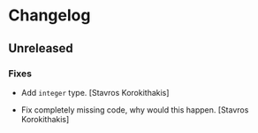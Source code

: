# Changelog


## Unreleased

### Fixes

* Add `integer` type. [Stavros Korokithakis]

* Fix completely missing code, why would this happen. [Stavros Korokithakis]



